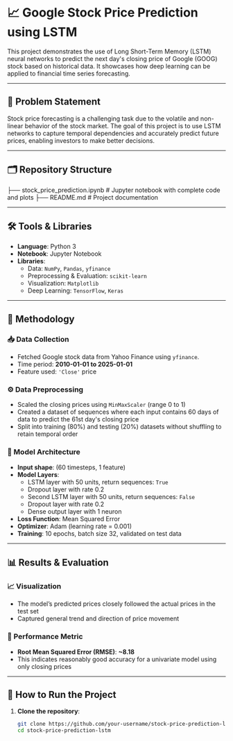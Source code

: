 # 📈 Google Stock Price Prediction using LSTM

This project demonstrates the use of Long Short-Term Memory (LSTM) neural networks to predict the next day's closing price of Google (GOOG) stock based on historical data. It showcases how deep learning can be applied to financial time series forecasting.

---

## 📌 Problem Statement

Stock price forecasting is a challenging task due to the volatile and non-linear behavior of the stock market. The goal of this project is to use LSTM networks to capture temporal dependencies and accurately predict future prices, enabling investors to make better decisions.

---

## 🗂️ Repository Structure

├── stock_price_prediction.ipynb # Jupyter notebook with complete code and plots 
├── README.md # Project documentation


---

## 🛠️ Tools & Libraries

- **Language**: Python 3  
- **Notebook**: Jupyter Notebook  
- **Libraries**:  
  - Data: `NumPy`, `Pandas`, `yfinance`  
  - Preprocessing & Evaluation: `scikit-learn`  
  - Visualization: `Matplotlib`  
  - Deep Learning: `TensorFlow`, `Keras`

---

## 🧪 Methodology

### 📥 Data Collection
- Fetched Google stock data from Yahoo Finance using `yfinance`.
- Time period: **2010-01-01 to 2025-01-01**
- Feature used: `'Close'` price

### ⚙️ Data Preprocessing
- Scaled the closing prices using `MinMaxScaler` (range 0 to 1)
- Created a dataset of sequences where each input contains 60 days of data to predict the 61st day's closing price
- Split into training (80%) and testing (20%) datasets without shuffling to retain temporal order

### 🧠 Model Architecture
- **Input shape**: (60 timesteps, 1 feature)
- **Model Layers**:
  - LSTM layer with 50 units, return sequences: `True`
  - Dropout layer with rate 0.2
  - Second LSTM layer with 50 units, return sequences: `False`
  - Dropout layer with rate 0.2
  - Dense output layer with 1 neuron
- **Loss Function**: Mean Squared Error
- **Optimizer**: Adam (learning rate = 0.001)
- **Training**: 10 epochs, batch size 32, validated on test data

---

## 📊 Results & Evaluation

### 📈 Visualization
- The model’s predicted prices closely followed the actual prices in the test set
- Captured general trend and direction of price movement

### 📏 Performance Metric
- **Root Mean Squared Error (RMSE)**: **~8.18**
- This indicates reasonably good accuracy for a univariate model using only closing prices

---

## 🚀 How to Run the Project

1. **Clone the repository**:
   ```bash
   git clone https://github.com/your-username/stock-price-prediction-lstm.git
   cd stock-price-prediction-lstm

